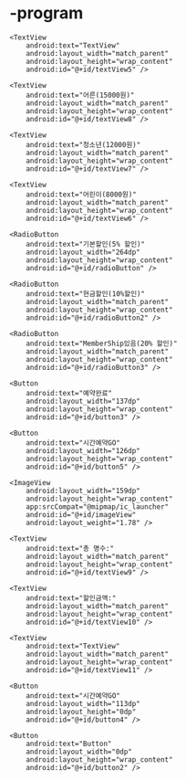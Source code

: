 # -program
<?xml version="1.0" encoding="utf-8"?>
<LinearLayout
    xmlns:android="http://schemas.android.com/apk/res/android"
    xmlns:app="http://schemas.android.com/apk/res-auto"
    xmlns:tools="http://schemas.android.com/tools"
    android:id="@+id/activity_main"
    android:layout_width="match_parent"
    android:layout_height="match_parent"
    android:orientation="vertical"
    android:paddingLeft="@dimen/activity_horizontal_margin"
    android:paddingRight="@dimen/activity_horizontal_margin"
    android:paddingTop="@dimen/activity_vertical_margin"
    android:paddingBottom="@dimen/activity_vertical_margin"
    tools:context="com.example.a403.myapplication.MainActivity"
    android:weightSum="1">

    <TextView
        android:text="TextView"
        android:layout_width="match_parent"
        android:layout_height="wrap_content"
        android:id="@+id/textView5" />

    <TextView
        android:text="어른(15000원)"
        android:layout_width="match_parent"
        android:layout_height="wrap_content"
        android:id="@+id/textView8" />

    <TextView
        android:text="청소년(12000원)"
        android:layout_width="match_parent"
        android:layout_height="wrap_content"
        android:id="@+id/textView7" />

    <TextView
        android:text="어린이(8000원)"
        android:layout_width="match_parent"
        android:layout_height="wrap_content"
        android:id="@+id/textView6" />

    <RadioButton
        android:text="기본할인(5% 할인)"
        android:layout_width="264dp"
        android:layout_height="wrap_content"
        android:id="@+id/radioButton" />

    <RadioButton
        android:text="현금할인(10%할인)"
        android:layout_width="match_parent"
        android:layout_height="wrap_content"
        android:id="@+id/radioButton2" />

    <RadioButton
        android:text="MemberShip있음(20% 할인)"
        android:layout_width="match_parent"
        android:layout_height="wrap_content"
        android:id="@+id/radioButton3" />

    <Button
        android:text="예약완료"
        android:layout_width="137dp"
        android:layout_height="wrap_content"
        android:id="@+id/button3" />

    <Button
        android:text="시간예약GO"
        android:layout_width="126dp"
        android:layout_height="wrap_content"
        android:id="@+id/button5" />

    <ImageView
        android:layout_width="159dp"
        android:layout_height="wrap_content"
        app:srcCompat="@mipmap/ic_launcher"
        android:id="@+id/imageView"
        android:layout_weight="1.78" />

    <TextView
        android:text="총 명수:"
        android:layout_width="match_parent"
        android:layout_height="wrap_content"
        android:id="@+id/textView9" />

    <TextView
        android:text="할인금액:"
        android:layout_width="match_parent"
        android:layout_height="wrap_content"
        android:id="@+id/textView10" />

    <TextView
        android:text="TextView"
        android:layout_width="match_parent"
        android:layout_height="wrap_content"
        android:id="@+id/textView11" />

    <Button
        android:text="시간예약GO"
        android:layout_width="113dp"
        android:layout_height="0dp"
        android:id="@+id/button4" />

    <Button
        android:text="Button"
        android:layout_width="0dp"
        android:layout_height="wrap_content"
        android:id="@+id/button2" />

</LinearLayout>
